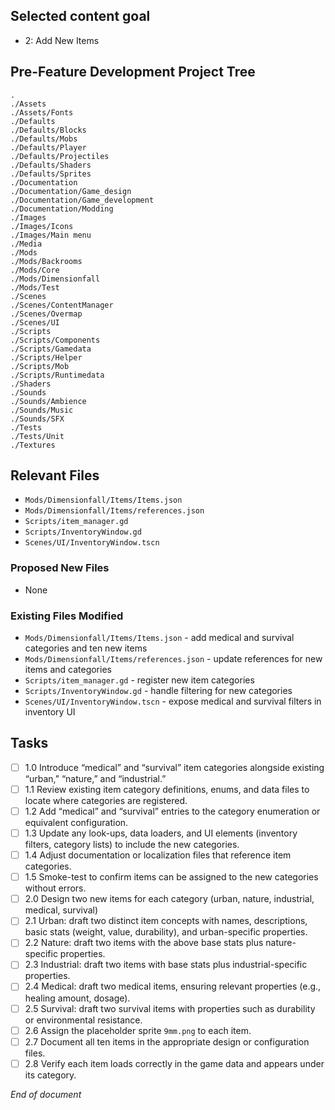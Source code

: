 ## Selected content goal
- 2: Add New Items

## Pre-Feature Development Project Tree
```
.
./Assets
./Assets/Fonts
./Defaults
./Defaults/Blocks
./Defaults/Mobs
./Defaults/Player
./Defaults/Projectiles
./Defaults/Shaders
./Defaults/Sprites
./Documentation
./Documentation/Game_design
./Documentation/Game_development
./Documentation/Modding
./Images
./Images/Icons
./Images/Main menu
./Media
./Mods
./Mods/Backrooms
./Mods/Core
./Mods/Dimensionfall
./Mods/Test
./Scenes
./Scenes/ContentManager
./Scenes/Overmap
./Scenes/UI
./Scripts
./Scripts/Components
./Scripts/Gamedata
./Scripts/Helper
./Scripts/Mob
./Scripts/Runtimedata
./Shaders
./Sounds
./Sounds/Ambience
./Sounds/Music
./Sounds/SFX
./Tests
./Tests/Unit
./Textures
```

## Relevant Files
- `Mods/Dimensionfall/Items/Items.json`
- `Mods/Dimensionfall/Items/references.json`
- `Scripts/item_manager.gd`
- `Scripts/InventoryWindow.gd`
- `Scenes/UI/InventoryWindow.tscn`

### Proposed New Files
- None

### Existing Files Modified
- `Mods/Dimensionfall/Items/Items.json` - add medical and survival categories and ten new items
- `Mods/Dimensionfall/Items/references.json` - update references for new items and categories
- `Scripts/item_manager.gd` - register new item categories
- `Scripts/InventoryWindow.gd` - handle filtering for new categories
- `Scenes/UI/InventoryWindow.tscn` - expose medical and survival filters in inventory UI

## Tasks

- [ ] 1.0 Introduce “medical” and “survival” item categories alongside existing “urban,” “nature,” and “industrial.”
- [ ] 1.1 Review existing item category definitions, enums, and data files to locate where categories are registered.
- [ ] 1.2 Add “medical” and “survival” entries to the category enumeration or equivalent configuration.
- [ ] 1.3 Update any look-ups, data loaders, and UI elements (inventory filters, category lists) to include the new categories.
- [ ] 1.4 Adjust documentation or localization files that reference item categories.
- [ ] 1.5 Smoke-test to confirm items can be assigned to the new categories without errors.
- [ ] 2.0 Design two new items for each category (urban, nature, industrial, medical, survival)
- [ ] 2.1 Urban: draft two distinct item concepts with names, descriptions, basic stats (weight, value, durability), and urban-specific properties.
- [ ] 2.2 Nature: draft two items with the above base stats plus nature-specific properties.
- [ ] 2.3 Industrial: draft two items with base stats plus industrial-specific properties.
- [ ] 2.4 Medical: draft two medical items, ensuring relevant properties (e.g., healing amount, dosage).
- [ ] 2.5 Survival: draft two survival items with properties such as durability or environmental resistance.
- [ ] 2.6 Assign the placeholder sprite `9mm.png` to each item.
- [ ] 2.7 Document all ten items in the appropriate design or configuration files.
- [ ] 2.8 Verify each item loads correctly in the game data and appears under its category.

*End of document*
